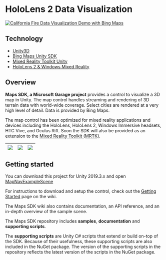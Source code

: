 # HoloLens 2 Data Visualization

[![California Fire Data Visualization Demo with Bing Maps](http://img.youtube.com/vi/TjjB4RUQTG8/0.jpg)](http://www.youtube.com/watch?v=TjjB4RUQTG8)

## Technology

- [Unity3D](https://unity.com/)
- [Bing Maps Unity SDK](https://github.com/Microsoft/MapsSDK-Unity?WT.mc_id=github-mrdd-ayyonet)
- [Mixed Reality Toolkit Unity](https://github.com/microsoft/MixedRealityToolkit-Unity?WT.mc_id=github-mrdd-ayyonet)
- [HoloLens 2 & Windows Mixed Reality](https://docs.microsoft.com/windows/mixed-reality/?WT.mc_id=spatial-0000-ayyonet)

## Overview

**Maps SDK, a Microsoft Garage project** provides a control to visualize a 3D map in Unity. The map control handles streaming and rendering of 3D terrain data with world-wide coverage. Select cities are rendered at a very high level of detail. Data is provided by Bing Maps.

The map control has been optimized for mixed reality applications and devices including the HoloLens, HoloLens 2, Windows Immersive headsets, HTC Vive, and Oculus Rift. Soon the SDK will also be provided as an extension to the [Mixed Reality Toolkit (MRTK)](https://github.com/Microsoft/MixedRealityToolkit-Unity).

| <img src="https://github.com/Microsoft/MapsSDK-Unity/wiki/Content/BoulderBalloon.gif"> | <img src="https://github.com/Microsoft/MapsSDK-Unity/wiki/Content/WeatherCube.gif"> | <img src="https://github.com/Microsoft/MapsSDK-Unity/wiki/Content/MtFujiZoom.gif">
| :--- | :--- | :--- |

## Getting started

You can download this project for Unity 2019.3.x and open [MapNavExampleScene](https://github.com/Yonet/HoloLensDataVisualization/blob/master/MRDDProject/Assets/HoloLens2Examples/MapNavExample.unity)

For instructions to download and setup the control, check out the [Getting Started](https://github.com/Microsoft/MapsSDK-Unity/wiki/Getting-Started) page on the wiki.

The Maps SDK wiki also contains documentation, an API reference, and an in-depth overview of the sample scene.

The Maps SDK repository includes **samples**, **documentation** and **supporting scripts**.

The **supporting scripts** are Unity C# scripts that extend or build on-top of the SDK. Because of their usefulness, these supporting scripts are also included in the NuGet package. The version of the supporting scripts in the repository reflects the latest version of the scripts in the NuGet package.


